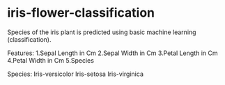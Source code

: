 # iris-flower-classification

Species of the iris plant is predicted using  basic machine learning (classification).

Features:
1.Sepal Length in Cm
2.Sepal Width in Cm
3.Petal Length in Cm
4.Petal Width in Cm
5.Species

Species:
Iris-versicolor 
Iris-setosa
Iris-virginica 
